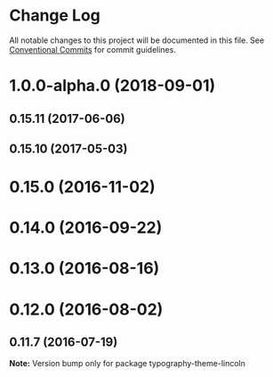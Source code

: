 # Change Log

All notable changes to this project will be documented in this file.
See [Conventional Commits](https://conventionalcommits.org) for commit guidelines.

<a name="1.0.0-alpha.0"></a>
# 1.0.0-alpha.0 (2018-09-01)



<a name="0.15.11"></a>
## 0.15.11 (2017-06-06)



<a name="0.15.10"></a>
## 0.15.10 (2017-05-03)



<a name="0.15.0"></a>
# 0.15.0 (2016-11-02)



<a name="0.14.0"></a>
# 0.14.0 (2016-09-22)



<a name="0.13.0"></a>
# 0.13.0 (2016-08-16)



<a name="0.12.0"></a>
# 0.12.0 (2016-08-02)



<a name="0.11.7"></a>
## 0.11.7 (2016-07-19)

**Note:** Version bump only for package typography-theme-lincoln
